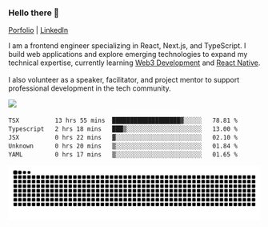 <h3 align="left">Hello there 👋</h3>

<a align="left" href="https://shamah.dev">Porfolio</a> | <a href="https://www.linkedin.com/in/shamahdev/">LinkedIn</a>

I am a frontend engineer specializing in React, Next.js, and TypeScript. I build web applications and explore emerging technologies to expand my technical expertise, currently learning [Web3 Development](https://www.web3.university) and [React Native](https://reactnative.dev/).<br><br>I also volunteer as a speaker, facilitator, and project mentor to support professional development in the tech community.

<div align="left" >
  <img src="https://skillicons.dev/icons?i=nextjs,react,ts,graphql,vite,gcp,supabase,docker,githubactions" />
</div>


<!--START_SECTION:waka-->

```txt
TSX          13 hrs 55 mins  ███████████████████▓░░░░░   78.81 %
Typescript   2 hrs 18 mins   ███▒░░░░░░░░░░░░░░░░░░░░░   13.00 %
JSX          0 hrs 22 mins   ▓░░░░░░░░░░░░░░░░░░░░░░░░   02.10 %
Unknown      0 hrs 20 mins   ▒░░░░░░░░░░░░░░░░░░░░░░░░   01.84 %
YAML         0 hrs 17 mins   ▒░░░░░░░░░░░░░░░░░░░░░░░░   01.65 %
```

<!--END_SECTION:waka-->


<img src="https://raw.githubusercontent.com/shamahdev/shamahdev/output/snake.svg" alt="Snake animation" />